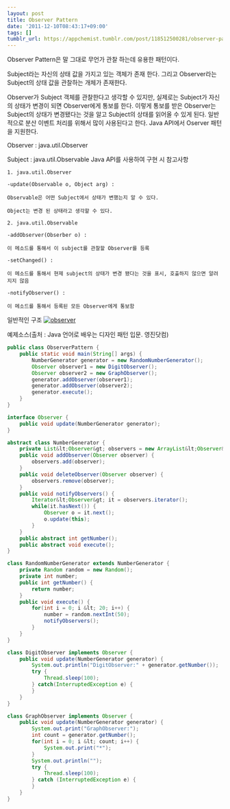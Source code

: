 ```yaml
---
layout: post
title: Observer Pattern
date: '2011-12-10T08:43:17+09:00'
tags: []
tumblr_url: https://appchemist.tumblr.com/post/118512500281/observer-pattern
---
```

Observer Pattern은 말 그대로 무언가 관찰 하는데 유용한 패턴이다.

Subject라는 자신의 상태 값을 가지고 있는 객체가 존재 한다. 그리고 Observer라는 Subject의 상태 값을 관찰하는 개체가 존재한다.

Observer가 Subject 객체를 관찰한다고 생각할 수 있지만, 실제로는 Subject가 자신의 상태가 변경이 되면 Observer에게 통보를 한다. 이렇게 통보를 받은 Observer는 Subject의 상태가 변경됐다는 것을 알고 Subject의 상태를 읽어올 수 있게 된다.
일반적으로 분산 이벤트 처리를 위해서 많이 사용된다고 한다.
Java API에서 Oserver 패턴을 지원한다.

Observer : java.util.Observer

Subject   : java.util.Observable
Java API를 사용하여 구현 시 참고사항

    1. java.util.Observer

    -update(Observable o, Object arg) :

    Observable은 어떤 Subject에서 상태가 변했는지 알 수 있다.

    Object는 변경 된 상태라고 생각할 수 있다.

    2. java.util.Observable

    -addObserver(Obserber o) :

    이 메소드를 통해서 이 subject를 관찰할 Observer를 등록

    -setChanged() :

    이 메소드를 통해서 현제 subject의 상태가 변경 됐다는 것을 표시, 호출하지 않으면 알려지지 않음

    -notifyObserver() :

    이 메소드를 통해서 등록된 모든 Observer에게 통보함
일반적인 구조
<a href="http://i0.wp.com/appchemist.net/wp-content/uploads/2011/12/observer.png"><img src="http://i0.wp.com/appchemist.net/wp-content/uploads/2011/12/observer.png?resize=720%2C298" alt="observer" class="aligncenter size-full wp-image-640" data-recalc-dims="1"/></a>

예제소스(출처 : Java 언어로 배우는 디자인 패턴 입문. 영진닷컴)


```java
public class ObserverPattern {
    public static void main(String[] args) {
        NumberGenerator generator = new RandomNumberGenerator();
        Observer observer1 = new DigitObserver();
        Observer observer2 = new GraphObserver();
        generator.addObserver(observer1);
        generator.addObserver(observer2);
        generator.execute();
    }
}

interface Observer {
    public void update(NumberGenerator generator);
}

abstract class NumberGenerator {
    private List&lt;Observer&gt; observers = new ArrayList&lt;Observer&gt;();
    public void addObserver(Observer observer) {
        observers.add(observer);
    }
    public void deleteObserver(Observer observer) {
        observers.remove(observer);
    }
    public void notifyObservers() {
        Iterator&lt;Observer&gt; it = observers.iterator();
        while(it.hasNext()) {
            Observer o = it.next();
            o.update(this);
        }
    }
    public abstract int getNumber();
    public abstract void execute();
}

class RandomNumberGenerator extends NumberGenerator {
    private Random random = new Random();
    private int number;
    public int getNumber() {
        return number;
    }
    public void execute() {
        for(int i = 0; i &lt; 20; i++) {
            number = random.nextInt(50);
            notifyObservers();
        }
    }
}

class DigitObserver implements Observer {
    public void update(NumberGenerator generator) {
        System.out.println("DigitObserver:" + generator.getNumber());
        try {
            Thread.sleep(100);
        } catch(InterruptedException e) {
        }
    }
}

class GraphObserver implements Observer {
    public void update(NumberGenerator generator) {
        System.out.print("GraphObserver:");
        int count = generator.getNumber();
        for(int i = 0; i &lt; count; i++) {
            System.out.print("*");
        }
        System.out.println("");
        try {
            Thread.sleep(100);
        } catch (InterruptedException e) {   
        }
    }
}
```
